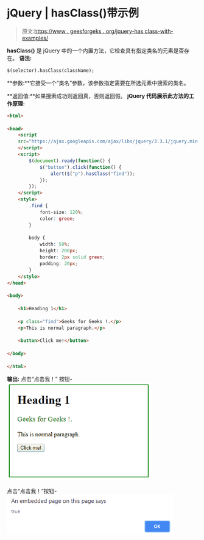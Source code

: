 # jQuery | hasClass()带示例

> 原文:[https://www . geesforgeks . org/jquery-has class-with-examples/](https://www.geeksforgeeks.org/jquery-hasclass-with-examples/)

**hasClass()** 是 jQuery 中的一个内置方法，它检查具有指定类名的元素是否存在。
**语法:**

```html
$(selector).hasClass(className);

```

**参数:**它接受一个“类名”参数，该参数指定需要在所选元素中搜索的类名。

**返回值:**如果搜索成功则返回真，否则返回假。
**jQuery 代码展示此方法的工作原理:**

```html
<html>

<head>
    <script 
    src="https://ajax.googleapis.com/ajax/libs/jquery/3.3.1/jquery.min.js">
    </script>
    <script>
        $(document).ready(function() {
            $("button").click(function() {
                alert($("p").hasClass("find"));
            });
        });
    </script>
    <style>
        .find {
            font-size: 120%;
            color: green;
        }

        body {
            width: 50%;
            height: 200px;
            border: 2px solid green;
            padding: 20px;
        }
    </style>
</head>

<body>

    <h1>Heading 1</h1>

    <p class="find">Geeks for Geeks !.</p>
    <p>This is normal paragraph.</p>

    <button>Click me!</button>

</body>

</html>
```

**输出:**
点击“点击我！”
按钮-![](img/6acebb88968def85d64d16f9ddea1b4c.png)

点击“点击我！”按钮-
![](img/b8b820c7add33b00a4c429d7b38dd418.png)